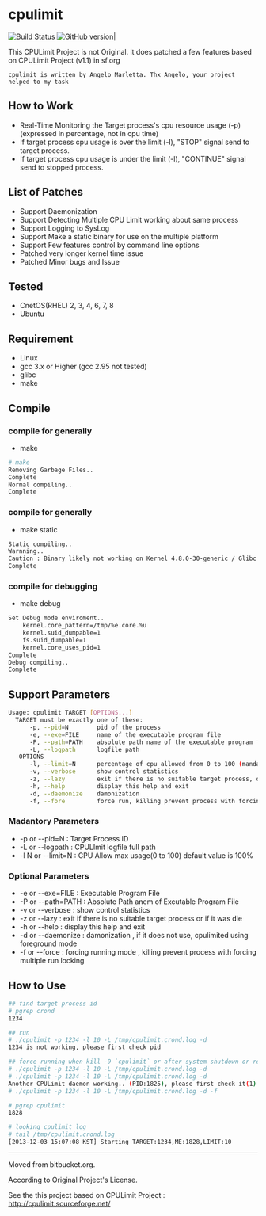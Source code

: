 # cpulimit

[![Build Status](https://github.com/torden/cpulimit/actions/workflows/cpulimit.yml/badge.svg)](https://github.com/torden/cpulimit/actions)
[![GitHub version](https://img.shields.io/github/v/release/torden/cpulimit)](https://github.com/torden/cpulimit)|

This CPULimit Project is not Original. it does patched a few features based on CPULimit Project (v1.1) in sf.org

```
cpulimit is written by Angelo Marletta. Thx Angelo, your project helped to my task
```

## How to Work

* Real-Time Monitoring the Target process's cpu resource usage (-p) (expressed in percentage, not in cpu time)
* If target process cpu usage is over the limit (-l), "STOP" signal send to target process.
* If target process cpu usage is under the limit (-l), "CONTINUE" signal send to stopped process.

## List of Patches 

* Support Daemonization
* Support Detecting Multiple CPU Limit working about same process
* Support Logging to SysLog
* Support Make a static binary for use on the multiple platform
* Support Few features control by command line options
* Patched very longer kernel time issue
* Patched Minor bugs and Issue

## Tested

* CnetOS(RHEL) 2, 3, 4, 6, 7, 8
* Ubuntu

## Requirement

* Linux
* gcc 3.x or Higher (gcc 2.95 not tested)
* glibc
* make

## Compile

### compile for generally

* make

```bash
# make
Removing Garbage Files..
Complete
Normal compiling..
Complete
```

### compile for generally

* make static

```bash
Static compiling..
Warnning..
Caution : Binary likely not working on Kernel 4.8.0-30-generic / Glibc 2.24 under version..
Complete
```


### compile for debugging

* make debug

```bash
Set Debug mode enviroment..
    kernel.core_pattern=/tmp/%e.core.%u
    kernel.suid_dumpable=1
    fs.suid_dumpable=1
    kernel.core_uses_pid=1
Complete
Debug compiling..
Complete
```


## Support Parameters

```bash
Usage: cpulimit TARGET [OPTIONS...]
  TARGET must be exactly one of these:
      -p, --pid=N        pid of the process
      -e, --exe=FILE     name of the executable program file
      -P, --path=PATH    absolute path name of the executable program file
      -L, --logpath      logfile path
   OPTIONS
      -l, --limit=N      percentage of cpu allowed from 0 to 100 (mandatory)
      -v, --verbose      show control statistics
      -z, --lazy         exit if there is no suitable target process, or if it die
      -h, --help         display this help and exit
      -d, --daemonize    damonization
      -f, --fore         force run, killing prevent process with forcing muti run lock

```

### Madantory Parameters

* -p or --pid=N : Target Process ID
* -L or --logpath : CPULImit logfile full path
* -l N or --limit=N : CPU Allow max usage(0 to 100) default value is 100%

### Optional Parameters

* -e or --exe=FILE : Executable Program File
* -P or --path=PATH : Absolute Path anem of Excutable Program File
* -v or --verbose : show control statistics
* -z or --lazy : exit if there is no suitable target process or if it was die
* -h or --help : display this help and exit
* -d or --daemonize : damonization , if it does not use, cpulimited using foreground mode
* -f or --force : forcing running mode , killing prevent process with forcing multiple run locking

## How to Use

```bash
## find target process id
# pgrep crond
1234

## run
# ./cpulimit -p 1234 -l 10 -L /tmp/cpulimit.crond.log -d
1234 is not working, please first check pid

## force running when kill -9 `cpulimit` or after system shutdown or reboot or other
# ./cpulimit -p 1234 -l 10 -L /tmp/cpulimit.crond.log -d
# ./cpulimit -p 1234 -l 10 -L /tmp/cpulimit.crond.log -d
Another CPULimit daemon working.. (PID:1825), please first check it(1)
# ./cpulimit -p 1234 -l 10 -L /tmp/cpulimit.crond.log -d -f

# pgrep cpulimit
1828

# looking cpulimit log
# tail /tmp/cpulimit.crond.log
[2013-12-03 15:07:08 KST] Starting TARGET:1234,ME:1828,LIMIT:10
```

---

Moved from bitbucket.org.

According to Original Project's License.

See the this project based on CPULimit Project : http://cpulimit.sourceforge.net/
